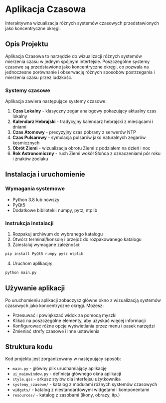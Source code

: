 # Aplikacja Czasowa

Interaktywna wizualizacja różnych systemów czasowych przedstawionych jako koncentryczne okręgi.

## Opis Projektu

Aplikacja Czasowa to narzędzie do wizualizacji różnych systemów mierzenia czasu w jednym spójnym interfejsie. Poszczególne systemy czasowe są przedstawione jako koncentryczne okręgi, co pozwala na jednoczesne porównanie i obserwację różnych sposobów postrzegania i mierzenia czasu przez ludzkość.

### Systemy czasowe

Aplikacja zawiera następujące systemy czasowe:

1. **Czas Lokalny** - klasyczny zegar analogowy pokazujący aktualny czas lokalny
2. **Kalendarz Hebrajski** - tradycyjny kalendarz hebrajski z miesiącami i dniami
3. **Czas Atomowy** - precyzyjny czas pobrany z serwerów NTP
4. **Czas Pulsarowy** - symulacja pulsarów jako naturalnych zegarów kosmicznych
5. **Obrót Ziemi** - wizualizacja obrotu Ziemi z podziałem na dzień i noc
6. **Rok Astronomiczny** - ruch Ziemi wokół Słońca z oznaczeniami pór roku i znaków zodiaku

## Instalacja i uruchomienie

### Wymagania systemowe

- Python 3.8 lub nowszy
- PyQt5
- Dodatkowe biblioteki: numpy, pytz, ntplib

### Instrukcja instalacji

1. Rozpakuj archiwum do wybranego katalogu
2. Otwórz terminal/konsolę i przejdź do rozpakowanego katalogu
3. Zainstaluj wymagane zależności:

```bash
pip install PyQt5 numpy pytz ntplib
```

4. Uruchom aplikację:

```bash
python main.py
```

## Używanie aplikacji

Po uruchomieniu aplikacji zobaczysz główne okno z wizualizacją systemów czasowych jako koncentryczne okręgi. Możesz:

- Przesuwać i powiększać widok za pomocą myszki
- Klikać na poszczególne elementy, aby uzyskać więcej informacji
- Konfigurować różne opcje wyświetlania przez menu i pasek narzędzi
- Zmieniać strefy czasowe i inne ustawienia

## Struktura kodu

Kod projektu jest zorganizowany w następujący sposób:

- `main.py` - główny plik uruchamiający aplikację
- `ui_mainwindow.py` - definicja głównego okna aplikacji
- `style.qss` - arkusz stylów dla interfejsu użytkownika
- `systemy_czasowe/` - katalog z modułami różnych systemów czasowych
- `widgets/` - katalog z niestandardowymi widgetami i komponentami
- `resources/` - katalog z zasobami (ikony, obrazy, itp.)
